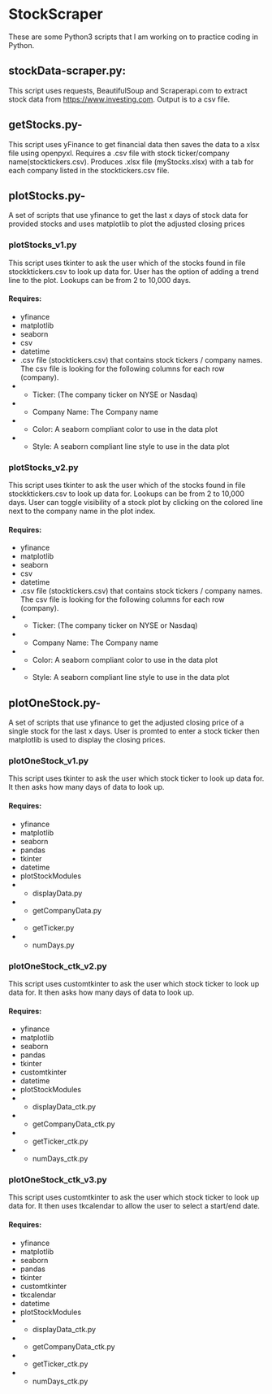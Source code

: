 # StockScraper
These are some Python3 scripts that I am working on to practice coding in Python.
## stockData-scraper.py:
This script uses requests, BeautifulSoup and Scraperapi.com to extract stock data from https://www.investing.com. Output is to a csv file.

## getStocks.py-  
This script uses yFinance to get financial data then saves the data to a xlsx file using openpyxl.  Requires a .csv file with stock ticker/company name(stocktickers.csv).  Produces .xlsx file (myStocks.xlsx) with a tab for each company listed in the stocktickers.csv file.

## plotStocks.py- 
A set of scripts that use yfinance to get the last x days of stock data for provided stocks and uses matplotlib to plot the adjusted closing prices

### plotStocks_v1.py
This script uses tkinter to ask the user which of the stocks found in file stockktickers.csv to look up data for.  User has the option of adding a trend line to the plot.  Lookups can be from 2 to 10,000 days.
#### Requires: 
- yfinance
- matplotlib
- seaborn
- csv
- datetime
- .csv file (stocktickers.csv) that contains stock tickers / company names.
    The csv file is looking for the following columns for each row (company).
- - Ticker: (The company ticker on NYSE or  Nasdaq)
- - Company Name: The Company name
- - Color: A seaborn compliant color to use in the data plot
- - Style: A seaborn compliant line style to use in the data plot

### plotStocks_v2.py
This script uses tkinter to ask the user which of the stocks found in file stockktickers.csv to look up data for. Lookups can be from 2 to 10,000 days.  User can toggle visibility of a stock plot by clicking on the colored line next to the company name in the plot index.
#### Requires: 
- yfinance
- matplotlib
- seaborn
- csv
- datetime
- .csv file (stocktickers.csv) that contains stock tickers / company names.
    The csv file is looking for the following columns for each row (company).
- - Ticker: (The company ticker on NYSE or  Nasdaq)
- - Company Name: The Company name
- - Color: A seaborn compliant color to use in the data plot
- - Style: A seaborn compliant line style to use in the data plot

## plotOneStock.py- 
A set of scripts that use yfinance to get the adjusted closing price of a single stock for the last x days.  User is promted to enter a stock ticker then matplotlib is used to display the closing prices.

### plotOneStock_v1.py
This script uses tkinter to ask the user which stock ticker to look up data for.  It then asks how many days of data to look up.  
#### Requires: 
- yfinance
- matplotlib
- seaborn
- pandas
- tkinter
- datetime
- plotStockModules
- - displayData.py
- - getCompanyData.py
- - getTicker.py
- - numDays.py

### plotOneStock_ctk_v2.py
This script uses customtkinter to ask the user which stock ticker to look up data for.  It then asks how many days of data to look up.  
#### Requires: 
- yfinance
- matplotlib
- seaborn
- pandas
- tkinter
- customtkinter
- datetime
- plotStockModules
- - displayData_ctk.py
- - getCompanyData_ctk.py
- - getTicker_ctk.py
- - numDays_ctk.py

### plotOneStock_ctk_v3.py
This script uses customtkinter to ask the user which stock ticker to look up data for.  It then uses tkcalendar to allow
the user to select a start/end date.
#### Requires: 
- yfinance
- matplotlib
- seaborn
- pandas
- tkinter
- customtkinter
- tkcalendar
- datetime
- plotStockModules
- - displayData_ctk.py
- - getCompanyData_ctk.py
- - getTicker_ctk.py
- - numDays_ctk.py